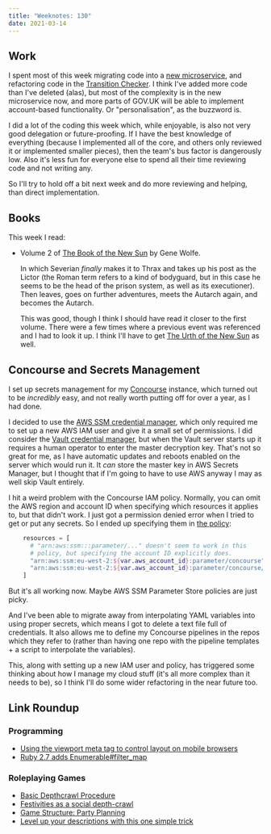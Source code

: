 ```yaml
---
title: "Weeknotes: 130"
date: 2021-03-14
---
```


## Work

I spent most of this week migrating code into a [new microservice][],
and refactoring code in the [Transition Checker][].  I think I've
added more code than I've deleted (alas), but most of the complexity
is in the new microservice now, and more parts of GOV.UK will be able
to implement account-based functionality.  Or "personalisation", as
the buzzword is.

I did a lot of the coding this week which, while enjoyable, is also
not very good delegation or future-proofing.  If I have the best
knowledge of everything (because I implemented all of the core, and
others only reviewed it or implemented smaller pieces), then the
team's bus factor is dangerously low.  Also it's less fun for everyone
else to spend all their time reviewing code and not writing any.

So I'll try to hold off a bit next week and do more reviewing and
helping, than direct implementation.

[new microservice]: https://github.com/alphagov/account-api
[Transition Checker]: https://www.gov.uk/transition-check/questions


## Books

This week I read:

- Volume 2 of [The Book of the New Sun][] by Gene Wolfe.

  In which Severian *finally* makes it to Thrax and takes up his post
  as the Lictor (the Roman term refers to a kind of bodyguard, but in
  this case he seems to be the head of the prison system, as well as
  its executioner).  Then leaves, goes on further adventures, meets
  the Autarch again, and <span class="spoiler">becomes the
  Autarch</span>.

  This was good, though I think I should have read it closer to the
  first volume.  There were a few times where a previous event was
  referenced and I had to look it up.  I think I'll have to get [The
  Urth of the New Sun][] as well.

[The Book of the New Sun]: https://en.wikipedia.org/wiki/The_Book_of_the_New_Sun
[The Urth of the New Sun]: https://en.wikipedia.org/wiki/The_Urth_of_the_New_Sun


## Concourse and Secrets Management

I set up secrets management for my [Concourse][] instance, which
turned out to be *incredibly* easy, and not really worth putting off
for over a year, as I had done.

I decided to use the [AWS SSM credential manager][], which only
required me to set up a new AWS IAM user and give it a small set of
permissions.  I did consider the [Vault credential manager][], but
when the Vault server starts up it requires a human operator to enter
the master decryption key.  That's not so great for me, as I have
automatic updates and reboots enabled on the server which would run
it.  It *can* store the master key in AWS Secrets Manager, but I
thought that if I'm going to have to use AWS anyway I may as well skip
Vault entirely.

I hit a weird problem with the Concourse IAM policy.  Normally, you
can omit the AWS region and account ID when specifying which resources
it applies to, but that didn't work.  I just got a permission denied
error when I tried to get or put any secrets.  So I ended up
specifying them in [the policy][]:

```terraform
    resources = [
      # "arn:aws:ssm:::parameter/..." doesn't seem to work in this
      # policy, but specifying the account ID explicitly does.
      "arn:aws:ssm:eu-west-2:${var.aws_account_id}:parameter/concourse",
      "arn:aws:ssm:eu-west-2:${var.aws_account_id}:parameter/concourse/*",
    ]
```

But it's all working now.  Maybe AWS SSM Parameter Store policies are
just picky.

And I've been able to migrate away from interpolating YAML variables
into using proper secrets, which means I got to delete a text file
full of credentials.  It also allows me to define my Concourse
pipelines in the repos which they refer to (rather than having one
repo with the pipeline templates + a script to interpolate the
variables).

This, along with setting up a new IAM user and policy, has triggered
some thinking about how I manage my cloud stuff (it's all more complex
than it needs to be), so I think I'll do some wider refactoring in the
near future too.

[Concourse]: https://concourse-ci.org/
[AWS SSM credential manager]: https://concourse-ci.org/aws-ssm-credential-manager.html
[Vault credential manager]: https://concourse-ci.org/vault-credential-manager.html
[the policy]: https://github.com/barrucadu/awsfiles/blob/master/terraform/projects/concourse/main.tf


## Link Roundup

### Programming

- [Using the viewport meta tag to control layout on mobile browsers](https://developer.mozilla.org/en-US/docs/Web/HTML/Viewport_meta_tag)
- [Ruby 2.7 adds Enumerable#filter_map](https://blog.saeloun.com/2019/05/25/ruby-2-7-enumerable-filter-map.html)

### Roleplaying Games

- [Basic Depthcrawl Procedure](https://technoskald.me/2020/08/30/basic-depthcrawl-procedure/)
- [Festivities as a social depth-crawl](https://seedofworlds.blogspot.com/2021/02/festivities-as-social-depth-crawl.html)
- [Game Structure: Party Planning](https://thealexandrian.net/wordpress/37995/roleplaying-games/game-structure-party-planning)
- [Level up your descriptions with this one simple trick](http://spriggans-den.com/2021/02/27/level-up-your-descriptions-with-this-one-simple-trick/)
